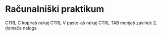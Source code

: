 # Računalniški praktikum
CTRL C kopiraš nekaj
CTRL V paste-aš nekaj
CTRL TAB menjaš zavihek
2. domača naloga 
